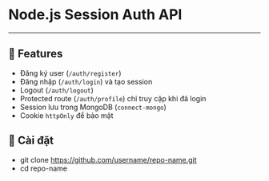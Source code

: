 # Node.js Session Auth API

---

## 🔹 Features
- Đăng ký user (`/auth/register`)
- Đăng nhập (`/auth/login`) và tạo session
- Logout (`/auth/logout`)
- Protected route (`/auth/profile`) chỉ truy cập khi đã login
- Session lưu trong MongoDB (`connect-mongo`)
- Cookie `httpOnly` để bảo mật

## 🔹 Cài đặt
- git clone https://github.com/username/repo-name.git
- cd repo-name
